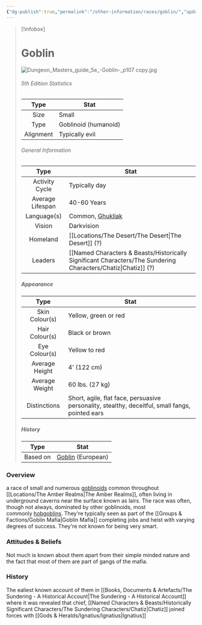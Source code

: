 ```yaml
---
{"dg-publish":true,"permalink":"/other-information/races/goblin/","updated":"2025-02-08T17:07:55.896+00:00"}
---
```



 >[!infobox]
> 
> #  Goblin
> ![Dungeon_Masters_guide_5e_-_Goblin_-_p107 copy.jpg](/img/user/Admin/Attachments/Dungeon_Masters_guide_5e_-_Goblin_-_p107%20copy.jpg)
> ###### 5th Edition Statistics
> 
>  Type | Stat |
> :----: | --- |
>  Size | Small |
>  Type | Goblinoid (humanoid)|
>  Alignment | Typically evil |
>  
> ###### General Information
> Type | Stat |
>  :----: | --- |
>  Activity Cycle | Typically day |
>  Average Lifespan | 40-60 Years |
>  Language(s) | Common, [Ghukliak](https://forgottenrealms.fandom.com/wiki/Ghukliak) |
>  Vision | Darkvision |
>  Homeland | [[Locations/The Desert/The Desert\|The Desert]] (?) |
>  Leaders | [[Named Characters & Beasts/Historically Significant  Characters/The Sundering Characters/Chatiz\|Chatiz]] (?) |
>
>##### Appearance
> Type | Stat |
>  :----: | --- |
>  Skin Colour(s) | Yellow, green or red |
>  Hair Colour(s) | Black or brown |
>  Eye Colour(s) | Yellow to red |
>  Average Height | 4' (122 cm) |
>  Average Weight | 60 lbs. (27 kg) |
>  Distinctions | Short, agile, flat face, persuasive personality, stealthy, deceitful, small fangs, pointed ears |
>
>##### History
>Type | Stat |
>  :----: | --- |
>  Based on | [Goblin](https://en.wikipedia.org/wiki/en:Goblin "wikipedia:en:Goblin") (European) |

### Overview
a race of small and numerous [goblinoids](https://forgottenrealms.fandom.com/wiki/Goblinoid "Goblinoid") common throughout [[Locations/The Amber Realms\|The Amber Realms]], often living in underground caverns near the surface known as lairs. The race was often, though not always, dominated by other goblinoids, most commonly [hobgoblins](https://forgottenrealms.fandom.com/wiki/Hobgoblin "Hobgoblin"). They're typically seen as part of the [[Groups & Factions/Goblin Mafia\|Goblin Mafia]] completing jobs and heist with varying degrees of success. They're not known for being very smart.

### Attitudes & Beliefs
Not much is known about them apart from their simple minded nature and the fact that most of them are part of gangs of the mafia.

### History
The ealiest known account of them in [[Books, Documents & Artefacts/The Sundering - A Historical Account\|The Sundering - A Historical Account]] where it was revealed that chief, [[Named Characters & Beasts/Historically Significant  Characters/The Sundering Characters/Chatiz\|Chatiz]] joined forces with [[Gods & Heralds/Ignatius/Ignatius\|Ignatius]]
